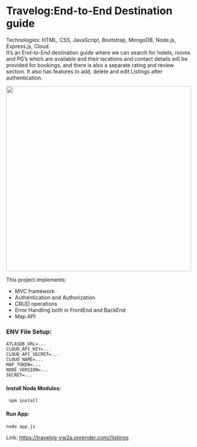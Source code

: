 # Travelog:End-to-End Destination guide

Technologies: HTML, CSS, JavaScript, Bootstrap, MongoDB, Node.js, Express.js, Cloud. <br/>
It’s an End-to-End destination guide where we can search for hotels, rooms and PG’s which are available and their locations and contact details will be provided for bookings, and there is also a separate rating and review section. It also has features to add, delete and edit Listings after authentication.
<br/>

<img src="https://res.cloudinary.com/dc2etmwnk/image/upload/v1713301294/Screenshot_433_vgmn3f.png" height="500"/>

This project implements:<br/>
   - MVC framework
- Authentication and Authorization
- CRUD operations
- Error Handling both in FrontEnd and BackEnd
- Map API

### ENV File Setup:
```
ATLASDB_URL=...
CLOUD_API_KEY=...
CLOUD_API_SECRET=...
CLOUD_NAME=...
MAP_TOKEN=...
NODE_VERSION=...
SECRET=...
```

#### Install Node Modules:
```
 npm install
```
#### Run App:
```
node app.js
```


Link: https://travelog-vw2a.onrender.com//listings

